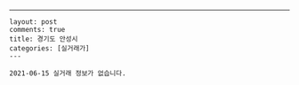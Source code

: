 ---
    layout: post
    comments: true
    title: 경기도 안성시
    categories: [실거래가]
    ---

    2021-06-15 실거래 정보가 없습니다.

    